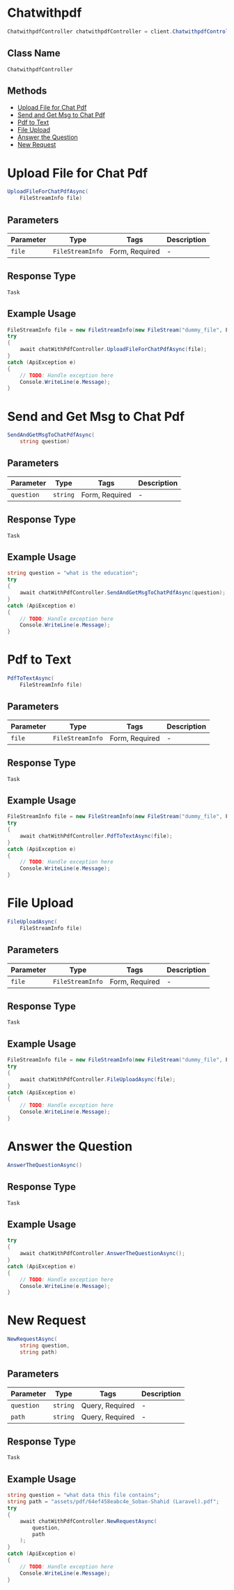 # Chatwithpdf

```csharp
ChatwithpdfController chatwithpdfController = client.ChatwithpdfController;
```

## Class Name

`ChatwithpdfController`

## Methods

* [Upload File for Chat Pdf](../../doc/controllers/chatwithpdf.md#upload-file-for-chat-pdf)
* [Send and Get Msg to Chat Pdf](../../doc/controllers/chatwithpdf.md#send-and-get-msg-to-chat-pdf)
* [Pdf to Text](../../doc/controllers/chatwithpdf.md#pdf-to-text)
* [File Upload](../../doc/controllers/chatwithpdf.md#file-upload)
* [Answer the Question](../../doc/controllers/chatwithpdf.md#answer-the-question)
* [New Request](../../doc/controllers/chatwithpdf.md#new-request)


# Upload File for Chat Pdf

```csharp
UploadFileForChatPdfAsync(
    FileStreamInfo file)
```

## Parameters

| Parameter | Type | Tags | Description |
|  --- | --- | --- | --- |
| `file` | `FileStreamInfo` | Form, Required | - |

## Response Type

`Task`

## Example Usage

```csharp
FileStreamInfo file = new FileStreamInfo(new FileStream("dummy_file", FileMode.Open));
try
{
    await chatWithPdfController.UploadFileForChatPdfAsync(file);
}
catch (ApiException e)
{
    // TODO: Handle exception here
    Console.WriteLine(e.Message);
}
```


# Send and Get Msg to Chat Pdf

```csharp
SendAndGetMsgToChatPdfAsync(
    string question)
```

## Parameters

| Parameter | Type | Tags | Description |
|  --- | --- | --- | --- |
| `question` | `string` | Form, Required | - |

## Response Type

`Task`

## Example Usage

```csharp
string question = "what is the education";
try
{
    await chatWithPdfController.SendAndGetMsgToChatPdfAsync(question);
}
catch (ApiException e)
{
    // TODO: Handle exception here
    Console.WriteLine(e.Message);
}
```


# Pdf to Text

```csharp
PdfToTextAsync(
    FileStreamInfo file)
```

## Parameters

| Parameter | Type | Tags | Description |
|  --- | --- | --- | --- |
| `file` | `FileStreamInfo` | Form, Required | - |

## Response Type

`Task`

## Example Usage

```csharp
FileStreamInfo file = new FileStreamInfo(new FileStream("dummy_file", FileMode.Open));
try
{
    await chatWithPdfController.PdfToTextAsync(file);
}
catch (ApiException e)
{
    // TODO: Handle exception here
    Console.WriteLine(e.Message);
}
```


# File Upload

```csharp
FileUploadAsync(
    FileStreamInfo file)
```

## Parameters

| Parameter | Type | Tags | Description |
|  --- | --- | --- | --- |
| `file` | `FileStreamInfo` | Form, Required | - |

## Response Type

`Task`

## Example Usage

```csharp
FileStreamInfo file = new FileStreamInfo(new FileStream("dummy_file", FileMode.Open));
try
{
    await chatWithPdfController.FileUploadAsync(file);
}
catch (ApiException e)
{
    // TODO: Handle exception here
    Console.WriteLine(e.Message);
}
```


# Answer the Question

```csharp
AnswerTheQuestionAsync()
```

## Response Type

`Task`

## Example Usage

```csharp
try
{
    await chatWithPdfController.AnswerTheQuestionAsync();
}
catch (ApiException e)
{
    // TODO: Handle exception here
    Console.WriteLine(e.Message);
}
```


# New Request

```csharp
NewRequestAsync(
    string question,
    string path)
```

## Parameters

| Parameter | Type | Tags | Description |
|  --- | --- | --- | --- |
| `question` | `string` | Query, Required | - |
| `path` | `string` | Query, Required | - |

## Response Type

`Task`

## Example Usage

```csharp
string question = "what data this file contains";
string path = "assets/pdf/64ef458eabc4e_Soban-Shahid (Laravel).pdf";
try
{
    await chatWithPdfController.NewRequestAsync(
        question,
        path
    );
}
catch (ApiException e)
{
    // TODO: Handle exception here
    Console.WriteLine(e.Message);
}
```

